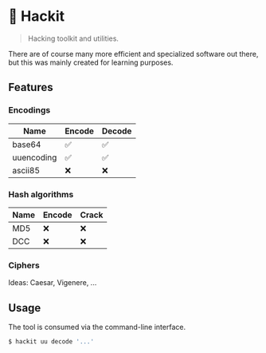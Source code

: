 # 🧰 Hackit

> Hacking toolkit and utilities.

There are of course many more efficient and specialized software out there, but this was mainly created for learning purposes.

## Features

### Encodings

| Name          | Encode    | Decode    |
|---------------|-----------|-----------|
| base64        | ✅        | ✅        |
| uuencoding    | ✅        | ✅        |
| ascii85       | ❌        | ❌        |

### Hash algorithms

| Name      | Encode  | Crack   |
|-----------|---------|---------|
| MD5       | ❌       | ❌     |
| DCC       | ❌       | ❌     |

### Ciphers

Ideas: Caesar, Vigenere, ...

## Usage

The tool is consumed via the command-line interface.

```bash
$ hackit uu decode '...'
````
